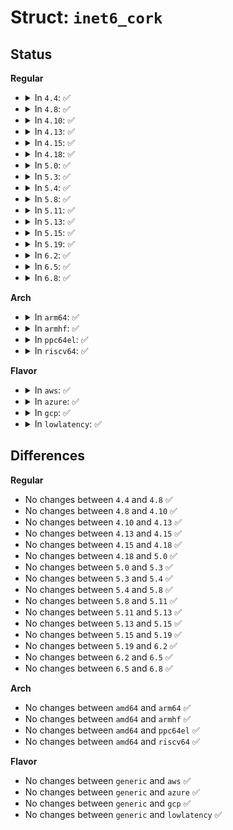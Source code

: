 # Struct: <code>inet6_cork</code>

## Status
<b>Regular</b>
<ul>
<li>
<details>
<summary>In <code>4.4</code>: ✅</summary>

```c
struct inet6_cork {
    struct ipv6_txoptions *opt;
    u8 hop_limit;
    u8 tclass;
};
```
</details>
</li>
<li>
<details>
<summary>In <code>4.8</code>: ✅</summary>

```c
struct inet6_cork {
    struct ipv6_txoptions *opt;
    u8 hop_limit;
    u8 tclass;
};
```
</details>
</li>
<li>
<details>
<summary>In <code>4.10</code>: ✅</summary>

```c
struct inet6_cork {
    struct ipv6_txoptions *opt;
    u8 hop_limit;
    u8 tclass;
};
```
</details>
</li>
<li>
<details>
<summary>In <code>4.13</code>: ✅</summary>

```c
struct inet6_cork {
    struct ipv6_txoptions *opt;
    u8 hop_limit;
    u8 tclass;
};
```
</details>
</li>
<li>
<details>
<summary>In <code>4.15</code>: ✅</summary>

```c
struct inet6_cork {
    struct ipv6_txoptions *opt;
    u8 hop_limit;
    u8 tclass;
};
```
</details>
</li>
<li>
<details>
<summary>In <code>4.18</code>: ✅</summary>

```c
struct inet6_cork {
    struct ipv6_txoptions *opt;
    u8 hop_limit;
    u8 tclass;
};
```
</details>
</li>
<li>
<details>
<summary>In <code>5.0</code>: ✅</summary>

```c
struct inet6_cork {
    struct ipv6_txoptions *opt;
    u8 hop_limit;
    u8 tclass;
};
```
</details>
</li>
<li>
<details>
<summary>In <code>5.3</code>: ✅</summary>

```c
struct inet6_cork {
    struct ipv6_txoptions *opt;
    u8 hop_limit;
    u8 tclass;
};
```
</details>
</li>
<li>
<details>
<summary>In <code>5.4</code>: ✅</summary>

```c
struct inet6_cork {
    struct ipv6_txoptions *opt;
    u8 hop_limit;
    u8 tclass;
};
```
</details>
</li>
<li>
<details>
<summary>In <code>5.8</code>: ✅</summary>

```c
struct inet6_cork {
    struct ipv6_txoptions *opt;
    u8 hop_limit;
    u8 tclass;
};
```
</details>
</li>
<li>
<details>
<summary>In <code>5.11</code>: ✅</summary>

```c
struct inet6_cork {
    struct ipv6_txoptions *opt;
    u8 hop_limit;
    u8 tclass;
};
```
</details>
</li>
<li>
<details>
<summary>In <code>5.13</code>: ✅</summary>

```c
struct inet6_cork {
    struct ipv6_txoptions *opt;
    u8 hop_limit;
    u8 tclass;
};
```
</details>
</li>
<li>
<details>
<summary>In <code>5.15</code>: ✅</summary>

```c
struct inet6_cork {
    struct ipv6_txoptions *opt;
    u8 hop_limit;
    u8 tclass;
};
```
</details>
</li>
<li>
<details>
<summary>In <code>5.19</code>: ✅</summary>

```c
struct inet6_cork {
    struct ipv6_txoptions *opt;
    u8 hop_limit;
    u8 tclass;
};
```
</details>
</li>
<li>
<details>
<summary>In <code>6.2</code>: ✅</summary>

```c
struct inet6_cork {
    struct ipv6_txoptions *opt;
    u8 hop_limit;
    u8 tclass;
};
```
</details>
</li>
<li>
<details>
<summary>In <code>6.5</code>: ✅</summary>

```c
struct inet6_cork {
    struct ipv6_txoptions *opt;
    u8 hop_limit;
    u8 tclass;
};
```
</details>
</li>
<li>
<details>
<summary>In <code>6.8</code>: ✅</summary>

```c
struct inet6_cork {
    struct ipv6_txoptions *opt;
    u8 hop_limit;
    u8 tclass;
};
```
</details>
</li>
</ul>
<b>Arch</b>
<ul>
<li>
<details>
<summary>In <code>arm64</code>: ✅</summary>

```c
struct inet6_cork {
    struct ipv6_txoptions *opt;
    u8 hop_limit;
    u8 tclass;
};
```
</details>
</li>
<li>
<details>
<summary>In <code>armhf</code>: ✅</summary>

```c
struct inet6_cork {
    struct ipv6_txoptions *opt;
    u8 hop_limit;
    u8 tclass;
};
```
</details>
</li>
<li>
<details>
<summary>In <code>ppc64el</code>: ✅</summary>

```c
struct inet6_cork {
    struct ipv6_txoptions *opt;
    u8 hop_limit;
    u8 tclass;
};
```
</details>
</li>
<li>
<details>
<summary>In <code>riscv64</code>: ✅</summary>

```c
struct inet6_cork {
    struct ipv6_txoptions *opt;
    u8 hop_limit;
    u8 tclass;
};
```
</details>
</li>
</ul>
<b>Flavor</b>
<ul>
<li>
<details>
<summary>In <code>aws</code>: ✅</summary>

```c
struct inet6_cork {
    struct ipv6_txoptions *opt;
    u8 hop_limit;
    u8 tclass;
};
```
</details>
</li>
<li>
<details>
<summary>In <code>azure</code>: ✅</summary>

```c
struct inet6_cork {
    struct ipv6_txoptions *opt;
    u8 hop_limit;
    u8 tclass;
};
```
</details>
</li>
<li>
<details>
<summary>In <code>gcp</code>: ✅</summary>

```c
struct inet6_cork {
    struct ipv6_txoptions *opt;
    u8 hop_limit;
    u8 tclass;
};
```
</details>
</li>
<li>
<details>
<summary>In <code>lowlatency</code>: ✅</summary>

```c
struct inet6_cork {
    struct ipv6_txoptions *opt;
    u8 hop_limit;
    u8 tclass;
};
```
</details>
</li>
</ul>

## Differences
<b>Regular</b>
<ul>
<li>
No changes between <code>4.4</code> and <code>4.8</code> ✅
</li>
<li>
No changes between <code>4.8</code> and <code>4.10</code> ✅
</li>
<li>
No changes between <code>4.10</code> and <code>4.13</code> ✅
</li>
<li>
No changes between <code>4.13</code> and <code>4.15</code> ✅
</li>
<li>
No changes between <code>4.15</code> and <code>4.18</code> ✅
</li>
<li>
No changes between <code>4.18</code> and <code>5.0</code> ✅
</li>
<li>
No changes between <code>5.0</code> and <code>5.3</code> ✅
</li>
<li>
No changes between <code>5.3</code> and <code>5.4</code> ✅
</li>
<li>
No changes between <code>5.4</code> and <code>5.8</code> ✅
</li>
<li>
No changes between <code>5.8</code> and <code>5.11</code> ✅
</li>
<li>
No changes between <code>5.11</code> and <code>5.13</code> ✅
</li>
<li>
No changes between <code>5.13</code> and <code>5.15</code> ✅
</li>
<li>
No changes between <code>5.15</code> and <code>5.19</code> ✅
</li>
<li>
No changes between <code>5.19</code> and <code>6.2</code> ✅
</li>
<li>
No changes between <code>6.2</code> and <code>6.5</code> ✅
</li>
<li>
No changes between <code>6.5</code> and <code>6.8</code> ✅
</li>
</ul>
<b>Arch</b>
<ul>
<li>
No changes between <code>amd64</code> and <code>arm64</code> ✅
</li>
<li>
No changes between <code>amd64</code> and <code>armhf</code> ✅
</li>
<li>
No changes between <code>amd64</code> and <code>ppc64el</code> ✅
</li>
<li>
No changes between <code>amd64</code> and <code>riscv64</code> ✅
</li>
</ul>
<b>Flavor</b>
<ul>
<li>
No changes between <code>generic</code> and <code>aws</code> ✅
</li>
<li>
No changes between <code>generic</code> and <code>azure</code> ✅
</li>
<li>
No changes between <code>generic</code> and <code>gcp</code> ✅
</li>
<li>
No changes between <code>generic</code> and <code>lowlatency</code> ✅
</li>
</ul>

